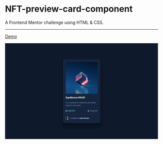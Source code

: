 # NFT-preview-card-component
A Frontend Mentor challenge using HTML & CSS.

---

[Demo](https://aya-94.github.io/NFT-preview-card-component/)


![image](/images/nft-challenge-1.png)


